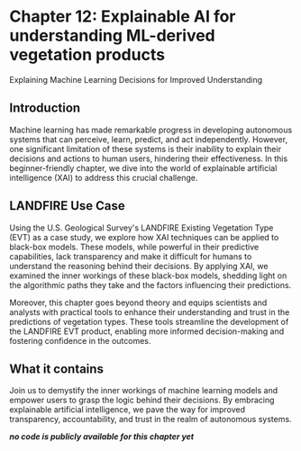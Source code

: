 # Chapter 12: Explainable AI for understanding ML-derived vegetation products

Explaining Machine Learning Decisions for Improved Understanding

## Introduction

Machine learning has made remarkable progress in developing autonomous systems that can perceive, learn, predict, and act independently. However, one significant limitation of these systems is their inability to explain their decisions and actions to human users, hindering their effectiveness. In this beginner-friendly chapter, we dive into the world of explainable artificial intelligence (XAI) to address this crucial challenge.

## LANDFIRE Use Case

Using the U.S. Geological Survey's LANDFIRE Existing Vegetation Type (EVT) as a case study, we explore how XAI techniques can be applied to black-box models. These models, while powerful in their predictive capabilities, lack transparency and make it difficult for humans to understand the reasoning behind their decisions. By applying XAI, we examined the inner workings of these black-box models, shedding light on the algorithmic paths they take and the factors influencing their predictions.

Moreover, this chapter goes beyond theory and equips scientists and analysts with practical tools to enhance their understanding and trust in the predictions of vegetation types. These tools streamline the development of the LANDFIRE EVT product, enabling more informed decision-making and fostering confidence in the outcomes.

## What it contains

Join us to demystify the inner workings of machine learning models and empower users to grasp the logic behind their decisions. By embracing explainable artificial intelligence, we pave the way for improved transparency, accountability, and trust in the realm of autonomous systems.

***no code is publicly available for this chapter yet***
